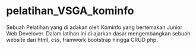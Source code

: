 # pelatihan_VSGA_kominfo
Sebuah Pelatihan yang di adakan oleh Kominfo yang bertemakan Junior Web Develover.
Dalam latihan ini di ajarkan dasar mengembangkan sebuah website dari html, css, framwork bootstrap hingga CRUD php.
